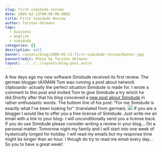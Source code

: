 ```yaml
---
slug: first-simidude-review
date: 2009-02-13T00:00:00.000Z
title: First Simidude Review
author: Torsten Uhlmann
tags:
  - business
  - english
  - simidude
categories: []
description: null
banner: /assets/blog/2009-02-13-first-simidude-review/banner.jpg
bannerCredit: Photo by Torsten Uhlmann
layout: ../../../layouts/blog-post.astro
---
```


A few days ago my new software Simidude received its first review. The german blogger tAXMAN Tom was running a post about network clipboards- actually the perfect situation Simidude is made for. I wrote a comment to this post and invited Tom to give Simidude a try which he did.Shortly after that his blog conceived a [new post about Simidude](http://www.taxmantom.de/simidude "Simidude Review") in rather enthusiastic words. The bottom line of his post: "For me Simidude is exactly what I've been looking for" (translated from german). ![](/assets/blog/2009-02-13-first-simidude-review/plants.jpg) If you are a blogger I would like to offer you a free license of Simidude. Just write me an email with a link to your blog- I will unconditionally send you a license back. If you do use Simidude please consider writing a review in your blog... On a personal matter: Tomorrow night my family and I will start into one week of hysterically longed for holiday. I will read my emails but my response time might be longer than an hour. I though do try to read me email every day... So you to have a great week!
